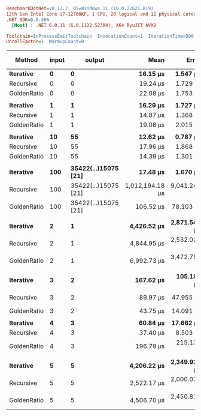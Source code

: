 ``` ini

BenchmarkDotNet=v0.13.2, OS=Windows 11 (10.0.22621.819)
12th Gen Intel Core i7-12700KF, 1 CPU, 20 logical and 12 physical cores
.NET SDK=6.0.306
  [Host] : .NET 6.0.11 (6.0.1122.52304), X64 RyuJIT AVX2

Toolchain=InProcessEmitToolchain  InvocationCount=1  IterationTime=500.0000 ms  
UnrollFactor=1  WarmupCount=0  

```
|      Method | input |               output |            Mean |        Error |       StdDev |          Median |     Ratio |   RatioSD | Test pass |           Test result |
|------------ |------ |--------------------- |----------------:|-------------:|-------------:|----------------:|----------:|----------:|---------- |---------------------- |
|   **Iterative** |     **0** |                    **0** |        **16.15 μs** |     **1.547 μs** |     **4.440 μs** |        **14.90 μs** |      **1.00** |      **0.00** |      **True** |                     **0** |
|   Recursive |     0 |                    0 |        19.24 μs |     1.729 μs |     4.933 μs |        18.90 μs |      1.29 |      0.50 |      True |                     0 |
| GoldenRatio |     0 |                    0 |        22.08 μs |     1.753 μs |     5.114 μs |        22.95 μs |      1.47 |      0.50 |      True |                     0 |
|             |       |                      |                 |              |              |                 |           |           |           |                       |
|   **Iterative** |     **1** |                    **1** |        **16.29 μs** |     **1.727 μs** |     **4.982 μs** |        **14.85 μs** |      **1.00** |      **0.00** |      **True** |                     **1** |
|   Recursive |     1 |                    1 |        14.87 μs |     1.368 μs |     3.857 μs |        12.85 μs |      1.01 |      0.41 |      True |                     1 |
| GoldenRatio |     1 |                    1 |        19.08 μs |     2.015 μs |     5.814 μs |        19.00 μs |      1.28 |      0.55 |      True |                     1 |
|             |       |                      |                 |              |              |                 |           |           |           |                       |
|   **Iterative** |    **10** |                   **55** |        **12.62 μs** |     **0.787 μs** |     **2.140 μs** |        **11.90 μs** |      **1.00** |      **0.00** |      **True** |                    **55** |
|   Recursive |    10 |                   55 |        17.96 μs |     1.868 μs |     5.391 μs |        16.25 μs |      1.47 |      0.47 |      True |                    55 |
| GoldenRatio |    10 |                   55 |        14.39 μs |     1.301 μs |     3.713 μs |        13.60 μs |      1.17 |      0.35 |      True |                    55 |
|             |       |                      |                 |              |              |                 |           |           |           |                       |
|   **Iterative** |   **100** | **35422(...)15075 [21]** |        **17.48 μs** |     **1.670 μs** |     **4.897 μs** |        **18.10 μs** |      **1.00** |      **0.00** |      **True** | **354224848179261915075** |
|   Recursive |   100 | 35422(...)15075 [21] | 1,012,194.18 μs | 9,041.245 μs | 8,014.828 μs | 1,012,793.75 μs | 50,862.82 | 12,222.60 |     False | 354224848179261915075 |
| GoldenRatio |   100 | 35422(...)15075 [21] |       106.52 μs |    78.103 μs |   200.209 μs |        59.10 μs |      6.69 |     14.47 |     False | 354224848179261915075 |
|             |       |                      |                 |              |              |                 |           |           |           |                       |
|   **Iterative** |     **2** |                    **1** |     **4,426.52 μs** | **2,871.540 μs** | **8,099.229 μs** |        **40.50 μs** |      **1.00** |      **0.00** |      **True** |                     **1** |
|   Recursive |     2 |                    1 |     4,844.95 μs | 2,532.028 μs | 7,058.283 μs |       161.75 μs |    112.93 |    218.05 |      True |                     1 |
| GoldenRatio |     2 |                    1 |     6,992.73 μs | 3,472.759 μs | 9,963.997 μs |       489.90 μs |    143.13 |    297.48 |      True |                     1 |
|             |       |                      |                 |              |              |                 |           |           |           |                       |
|   **Iterative** |     **3** |                    **2** |       **167.62 μs** |   **105.180 μs** |   **275.238 μs** |        **53.80 μs** |      **1.00** |      **0.00** |      **True** |                     **2** |
|   Recursive |     3 |                    2 |        89.97 μs |    47.955 μs |   122.060 μs |        45.50 μs |      1.70 |      3.32 |      True |                     2 |
| GoldenRatio |     3 |                    2 |        43.75 μs |    14.091 μs |    37.611 μs |        28.00 μs |      0.69 |      0.71 |      True |                     2 |
|             |       |                      |                 |              |              |                 |           |           |           |                       |
|   **Iterative** |     **4** |                    **3** |        **60.84 μs** |    **17.662 μs** |    **46.528 μs** |        **39.00 μs** |      **1.00** |      **0.00** |      **True** |                     **3** |
|   Recursive |     4 |                    3 |        37.40 μs |     8.503 μs |    21.950 μs |        31.95 μs |      1.00 |      0.85 |      True |                     3 |
| GoldenRatio |     4 |                    3 |       196.79 μs |   215.133 μs |   551.469 μs |        37.60 μs |      5.48 |     20.97 |      True |                     3 |
|             |       |                      |                 |              |              |                 |           |           |           |                       |
|   **Iterative** |     **5** |                    **5** |     **4,206.22 μs** | **2,349.939 μs** | **6,472.415 μs** |        **71.00 μs** |      **1.00** |      **0.00** |      **True** |                     **5** |
|   Recursive |     5 |                    5 |     2,522.17 μs | 2,000.033 μs | 5,475.058 μs |        55.80 μs |     48.18 |    143.84 |      True |                     5 |
| GoldenRatio |     5 |                    5 |     4,506.70 μs | 2,450.819 μs | 7,031.859 μs |        74.50 μs |     45.04 |     98.40 |      True |                     5 |
